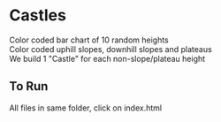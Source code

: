 # Castles
Color coded bar chart of 10 random heights<br>
Color coded uphill slopes, downhill slopes and plateaus<br>
We build 1 "Castle" for each non-slope/plateau height
## To Run
All files in same folder, click on index.html
